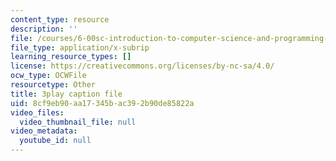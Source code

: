 ```yaml
---
content_type: resource
description: ''
file: /courses/6-00sc-introduction-to-computer-science-and-programming-spring-2011/8cf9eb90aa17345bac392b90de85822a_UHRhUufAlE4.srt
file_type: application/x-subrip
learning_resource_types: []
license: https://creativecommons.org/licenses/by-nc-sa/4.0/
ocw_type: OCWFile
resourcetype: Other
title: 3play caption file
uid: 8cf9eb90-aa17-345b-ac39-2b90de85822a
video_files:
  video_thumbnail_file: null
video_metadata:
  youtube_id: null
---
```

